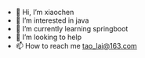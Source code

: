 - 👋 Hi, I’m xiaochen
- 👀 I’m interested in java
- 🌱 I’m currently learning springboot
- 💞️ I’m looking to help
- 📫 How to reach me tao_lai@163.com

<!---
Xiaoao123Go/Xiaoao123Go is a ✨ special ✨ repository because its `README.md` (this file) appears on your GitHub profile.
You can click the Preview link to take a look at your changes.
--->
